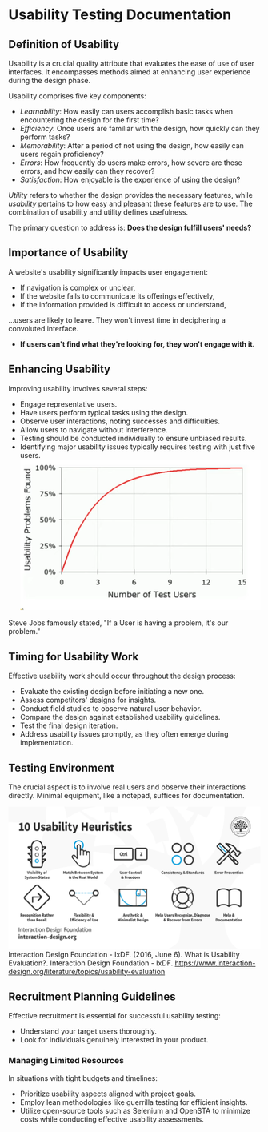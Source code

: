 # Usability Testing Documentation

## Definition of Usability
Usability is a crucial quality attribute that evaluates the ease of use of user interfaces. It encompasses methods aimed at enhancing user experience during the design phase.

Usability comprises five key components:
- *Learnability*: How easily can users accomplish basic tasks when encountering the design for the first time?
- *Efficiency*: Once users are familiar with the design, how quickly can they perform tasks?
- *Memorability*: After a period of not using the design, how easily can users regain proficiency?
- *Errors*: How frequently do users make errors, how severe are these errors, and how easily can they recover?
- *Satisfaction*: How enjoyable is the experience of using the design?

*Utility* refers to whether the design provides the necessary features, while *usability* pertains to how easy and pleasant these features are to use. The combination of usability and utility defines usefulness.

The primary question to address is: **Does the design fulfill users' needs?**

## Importance of Usability
A website's usability significantly impacts user engagement:
- If navigation is complex or unclear,
- If the website fails to communicate its offerings effectively,
- If the information provided is difficult to access or understand,

...users are likely to leave. They won't invest time in deciphering a convoluted interface.

- **If users can't find what they're looking for, they won't engage with it.**

## Enhancing Usability
Improving usability involves several steps:
- Engage representative users.
- Have users perform typical tasks using the design.
- Observe user interactions, noting successes and difficulties.
- Allow users to navigate without interference.
- Testing should be conducted individually to ensure unbiased results.
- Identifying major usability issues typically requires testing with just five users.
![alt text](images/image-2.png)

Steve Jobs famously stated, "If a User is having a problem, it's our problem."

## Timing for Usability Work
Effective usability work should occur throughout the design process:
- Evaluate the existing design before initiating a new one.
- Assess competitors' designs for insights.
- Conduct field studies to observe natural user behavior.
- Compare the design against established usability guidelines.
- Test the final design iteration.
- Address usability issues promptly, as they often emerge during implementation.

## Testing Environment
The crucial aspect is to involve real users and observe their interactions directly. Minimal equipment, like a notepad, suffices for documentation.

![alt text](images/image-1.png)
Interaction Design Foundation - IxDF. (2016, June 6). What is Usability Evaluation?. Interaction Design Foundation - IxDF. https://www.interaction-design.org/literature/topics/usability-evaluation

## Recruitment Planning Guidelines
Effective recruitment is essential for successful usability testing:
- Understand your target users thoroughly.
- Look for individuals genuinely interested in your product.

### Managing Limited Resources
In situations with tight budgets and timelines:
- Prioritize usability aspects aligned with project goals.
- Employ lean methodologies like guerrilla testing for efficient insights.
- Utilize open-source tools such as Selenium and OpenSTA to minimize costs while conducting effective usability assessments.
